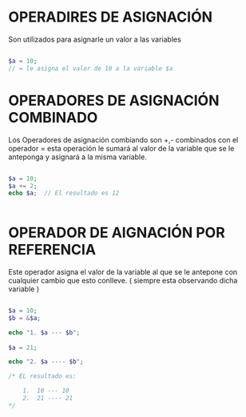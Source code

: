 # OPERADIRES DE ASIGNACIÓN

Son utilizados para asignarle un valor a las variables 

```php

$a = 10;
// = le asigna el valor de 10 a la variable $a

```

 # OPERADORES DE ASIGNACIÓN COMBINADO
 
 Los Operadores de asignación combiando son +,- combinados con el operador =
 esta operación le sumará al valor de la variable que se le anteponga y asignará a la misma variable.
 
 ```php
 
 $a = 10;
 $a += 2;
 echo $a;  // El resultado es 12
  
 ```
 
 # OPERADOR DE AIGNACIÓN POR REFERENCIA
 
 Este operador asigna el valor de la variable al que se le antepone con cualquier cambio que esto conlleve.
 ( siempre esta observando dicha variable )
 
 ```php
 
 $a = 10;
 $b = &$a;
 
 echo "1. $a --- $b";
  
 $a = 21;
 
 echo "2. $a ---- $b";
 
 /* EL resultado es:
 
     1.  10 --- 10
     2.  21 ---- 21
 */
 
 ```
 
 

